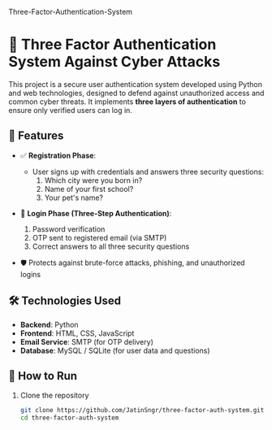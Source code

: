 Three-Factor-Authentication-System
# 🔐 Three Factor Authentication System Against Cyber Attacks

This project is a secure user authentication system developed using Python and web technologies, designed to defend against unauthorized access and common cyber threats. It implements **three layers of authentication** to ensure only verified users can log in.

## 🔧 Features

- ✅ **Registration Phase**:  
  - User signs up with credentials and answers three security questions:
    1. Which city were you born in?  
    2. Name of your first school?  
    3. Your pet's name?

- 🔐 **Login Phase (Three-Step Authentication)**:  
  1. Password verification  
  2. OTP sent to registered email (via SMTP)  
  3. Correct answers to all three security questions

- 🛡️ Protects against brute-force attacks, phishing, and unauthorized logins

## 🛠️ Technologies Used

- **Backend**: Python  
- **Frontend**: HTML, CSS, JavaScript  
- **Email Service**: SMTP (for OTP delivery)  
- **Database**: MySQL / SQLite (for user data and questions)

## 🚀 How to Run

1. Clone the repository  
   ```bash
   git clone https://github.com/JatinSngr/three-factor-auth-system.git
   cd three-factor-auth-system
